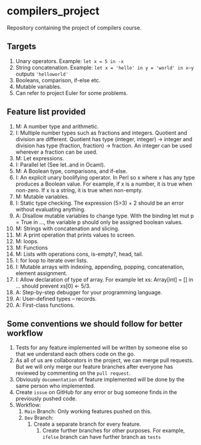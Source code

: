 # compilers_project
Repository containing the project of compilers course.

## Targets
1.  Unary operators. Example:  `let x = 5 in -x`
2.  String concatenation. Example: `let x = 'hello' in y = 'world' in x~y` outputs `'helloworld'`
3.  Booleans, comparison, if-else etc.
4.  Mutable variables.
5.  Can refer to project Euler for some problems.

## Feature list provided
1. M: A number type and arithmetic.
2. I: Multiple number types such as fractions and integers. Quotient and division are different. Quotient has type (integer, integer) -> integer and division has type (fraction, fraction) -> fraction. An integer can be used wherever a fraction can be used.
3. M: Let expressions.
4. I: Parallel let (See let..and in Ocaml).
5. M: A Boolean type, comparisons, and if-else.
6. I: An explicit unary boolifying operator. In Perl so x where x has any type produces a Boolean value. For example, if x is a number, it is true when non-zero. If x is a string, it is true when non-empty.
7. M: Mutable variables.
8. I: Static type checking. The expression (5>3) + 2 should be an error without evaluating anything.
9. A: Disallow mutable variables to change type. With the binding let mut p = True in ..., the variable p should only be assigned boolean values.
10. M: Strings with concatenation and slicing.
11. M: A print operation that prints values to screen.
12. M: loops.
13. M: Functions
14. M: Lists with operations cons, is-empty?, head, tail.
15. I: for loop to iterate over lists.
16. I: Mutable arrays with indexing, appending, popping, concatenation, element assignment.
17. I: Allow declaration of type of array. For example let xs: Array[int] = [] in ... should prevent xs[0] ← 5/3.
18. A: Step-by-step debugger for your programming language.
19. A: User-defined types – records.
20. A: First-class functions.

## Some conventions we should follow for better workflow
1. Tests for any feature implemented will be written by someone else so that we understand each others code on the go.
2. As all of us are collaborators in the project, we can merge pull requests. But we will only merge our feature branches after everyone has reviewed by commenting on the `pull request`.
3. Obviously `documentation` of feature implemented will be done by the same person who implemented.
4. Create `issue` on GitHub for any error or bug someone finds in the previously pushed code.
5. Workflow:
    1. `Main` Branch: Only working features pushed on this. 
    2. `Dev` Branch:
        1. Create a separate branch for every feature.
            1. Create further branches for other purposes. For example, `ifelse` branch can have further branch as `tests`
